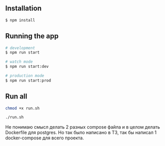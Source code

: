 ## Installation

```bash
$ npm install
```

## Running the app

```bash
# development
$ npm run start

# watch mode
$ npm run start:dev

# production mode
$ npm run start:prod
```

## Run all

```bash
chmod +x run.sh 

./run.sh
```

Не понимаю смысл делать 2 разных compose файла и в целом делать Dockerfile для postgres.
Но так было написано в ТЗ, так бы написал 1 docker-compose для всего проекта.

